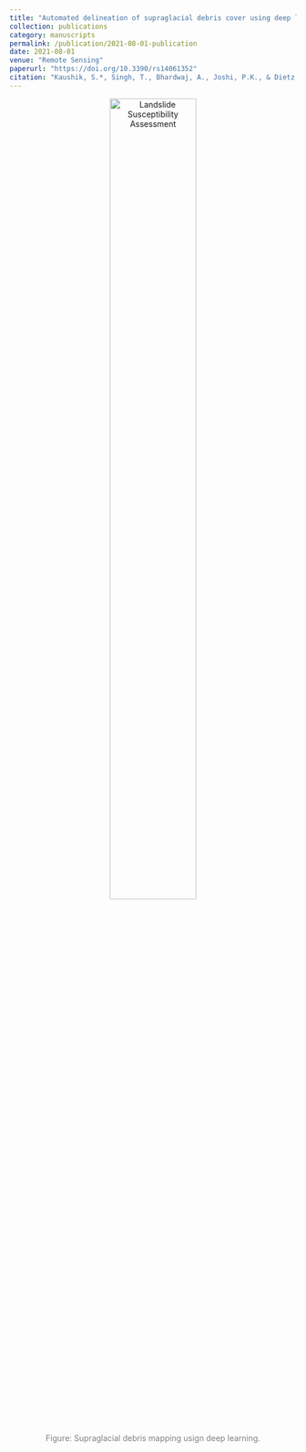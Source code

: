```yaml
---
title: "Automated delineation of supraglacial debris cover using deep learning and multisource remote sensing data"
collection: publications
category: manuscripts
permalink: /publication/2021-08-01-publication
date: 2021-08-01
venue: "Remote Sensing"
paperurl: "https://doi.org/10.3390/rs14061352"
citation: "Kaushik, S.*, Singh, T., Bhardwaj, A., Joshi, P.K., & Dietz, A.J. (2021). Automated delineation of supraglacial debris cover using deep learning and multisource remote sensing data. Remote Sensing."
---
```


<figure style="text-align: center;">
    <img src="../images/RS.png" alt="Landslide Susceptibility Assessment" style="width: 60%;">
    <figcaption style="font-size: 14px; color: gray;">
        Figure: Supraglacial debris mapping usign deep learning.
    </figcaption>
</figure>
